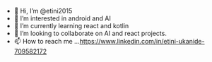 - 👋 Hi, I’m @etini2015
- 👀 I’m interested in android and AI
- 🌱 I’m currently learning react and kotlin
- 💞️ I’m looking to collaborate on AI and react projects.
- 📫 How to reach me ...https://www.linkedin.com/in/etini-ukanide-709582172

<!---
etini2015/etini2015 is a ✨ special ✨ repository because its `README.md` (this file) appears on your GitHub profile.
You can click the Preview link to take a look at your changes.
--->
